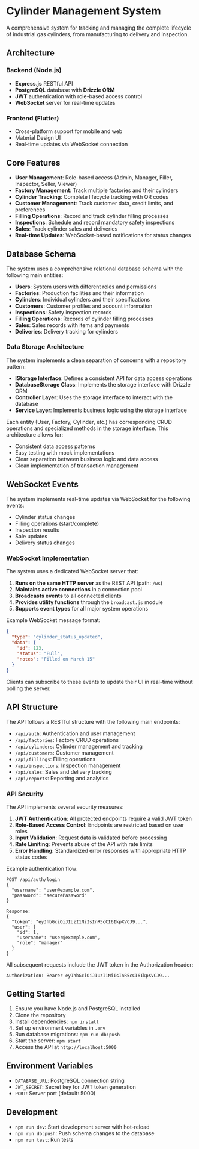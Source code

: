# Cylinder Management System

A comprehensive system for tracking and managing the complete lifecycle of industrial gas cylinders, from manufacturing to delivery and inspection.

## Architecture

### Backend (Node.js)
- **Express.js** RESTful API
- **PostgreSQL** database with **Drizzle ORM**
- **JWT** authentication with role-based access control
- **WebSocket** server for real-time updates

### Frontend (Flutter)
- Cross-platform support for mobile and web
- Material Design UI
- Real-time updates via WebSocket connection

## Core Features

- **User Management**: Role-based access (Admin, Manager, Filler, Inspector, Seller, Viewer)
- **Factory Management**: Track multiple factories and their cylinders
- **Cylinder Tracking**: Complete lifecycle tracking with QR codes
- **Customer Management**: Track customer data, credit limits, and preferences
- **Filling Operations**: Record and track cylinder filling processes
- **Inspections**: Schedule and record mandatory safety inspections
- **Sales**: Track cylinder sales and deliveries
- **Real-time Updates**: WebSocket-based notifications for status changes

## Database Schema

The system uses a comprehensive relational database schema with the following main entities:

- **Users**: System users with different roles and permissions
- **Factories**: Production facilities and their information
- **Cylinders**: Individual cylinders and their specifications
- **Customers**: Customer profiles and account information
- **Inspections**: Safety inspection records
- **Filling Operations**: Records of cylinder filling processes
- **Sales**: Sales records with items and payments
- **Deliveries**: Delivery tracking for cylinders

### Data Storage Architecture

The system implements a clean separation of concerns with a repository pattern:

- **IStorage Interface**: Defines a consistent API for data access operations
- **DatabaseStorage Class**: Implements the storage interface with Drizzle ORM
- **Controller Layer**: Uses the storage interface to interact with the database
- **Service Layer**: Implements business logic using the storage interface

Each entity (User, Factory, Cylinder, etc.) has corresponding CRUD operations and specialized methods in the storage interface. This architecture allows for:

- Consistent data access patterns
- Easy testing with mock implementations
- Clear separation between business logic and data access
- Clean implementation of transaction management

## WebSocket Events

The system implements real-time updates via WebSocket for the following events:

- Cylinder status changes
- Filling operations (start/complete)
- Inspection results
- Sale updates
- Delivery status changes

### WebSocket Implementation

The system uses a dedicated WebSocket server that:

1. **Runs on the same HTTP server** as the REST API (path: `/ws`)
2. **Maintains active connections** in a connection pool
3. **Broadcasts events** to all connected clients
4. **Provides utility functions** through the `broadcast.js` module
5. **Supports event types** for all major system operations

Example WebSocket message format:
```json
{
  "type": "cylinder_status_updated",
  "data": {
    "id": 123,
    "status": "Full",
    "notes": "Filled on March 15"
  }
}
```

Clients can subscribe to these events to update their UI in real-time without polling the server.

## API Structure

The API follows a RESTful structure with the following main endpoints:

- `/api/auth`: Authentication and user management
- `/api/factories`: Factory CRUD operations
- `/api/cylinders`: Cylinder management and tracking
- `/api/customers`: Customer management
- `/api/fillings`: Filling operations
- `/api/inspections`: Inspection management
- `/api/sales`: Sales and delivery tracking
- `/api/reports`: Reporting and analytics

### API Security

The API implements several security measures:

1. **JWT Authentication**: All protected endpoints require a valid JWT token
2. **Role-Based Access Control**: Endpoints are restricted based on user roles
3. **Input Validation**: Request data is validated before processing
4. **Rate Limiting**: Prevents abuse of the API with rate limits
5. **Error Handling**: Standardized error responses with appropriate HTTP status codes

Example authentication flow:
```
POST /api/auth/login
{
  "username": "user@example.com",
  "password": "securePassword"
}

Response:
{
  "token": "eyJhbGciOiJIUzI1NiIsInR5cCI6IkpXVCJ9...",
  "user": {
    "id": 1,
    "username": "user@example.com",
    "role": "manager"
  }
}
```

All subsequent requests include the JWT token in the Authorization header:
```
Authorization: Bearer eyJhbGciOiJIUzI1NiIsInR5cCI6IkpXVCJ9...
```

## Getting Started

1. Ensure you have Node.js and PostgreSQL installed
2. Clone the repository
3. Install dependencies: `npm install`
4. Set up environment variables in `.env`
5. Run database migrations: `npm run db:push`
6. Start the server: `npm start`
7. Access the API at `http://localhost:5000`

## Environment Variables

- `DATABASE_URL`: PostgreSQL connection string
- `JWT_SECRET`: Secret key for JWT token generation
- `PORT`: Server port (default: 5000)

## Development

- `npm run dev`: Start development server with hot-reload
- `npm run db:push`: Push schema changes to the database
- `npm run test`: Run tests